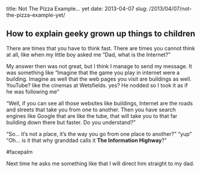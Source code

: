 title: Not The Pizza Example… yet
date: 2013-04-07
slug: /2013/04/07/not-the-pizza-example-yet/

## How to explain geeky grown up things to children

There are times that you have to think fast. There are times you cannot think at all, like when my little boy asked me &#8220;Dad, what is the Internet?&#8221;

My answer then was not great, but I think I manage to send my message. It was something like &#8220;Imagine that the game you play in internet were a building. Imagine as well that the web pages you visit are buildings as well. YouTube? like the cinemas at Wetsfields. yes? He nodded so I took it as if he was following me&#8221;

&#8220;Well, if you can see all those websites like buildings, Internet are the roads and streets that take you from one to another. Then you have search engines like Google that are like the tube, that will take you to that far building down there but faster. Do you understand?&#8221;

&#8220;So&#8230; it&#8217;s not a place, it&#8217;s the way you go from one place to another?&#8221; &#8220;yup&#8221; &#8220;Oh&#8230; is it that why granddad calls it **The Information Highway**?&#8221;

#facepalm

Next time he asks me something like that I will direct him straight to my dad.
